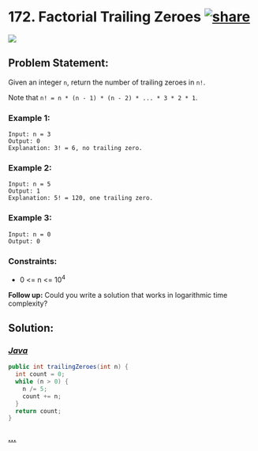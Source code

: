 # 172. Factorial Trailing Zeroes [![share]](https://leetcode.com/problems/factorial-trailing-zeroes)

![][medium]

## Problem Statement:

Given an integer `n`, return the number of trailing zeroes in `n!`.

Note that `n! = n * (n - 1) * (n - 2) * ... * 3 * 2 * 1`.

### Example 1:

```
Input: n = 3
Output: 0
Explanation: 3! = 6, no trailing zero.
```

### Example 2:

```
Input: n = 5
Output: 1
Explanation: 5! = 120, one trailing zero.
```

### Example 3:

```
Input: n = 0
Output: 0
```

### Constraints:

- 0 <= n <= 10<sup>4</sup>

**Follow up:** Could you write a solution that works in logarithmic time complexity?

## Solution:

### [_Java_](./FactorialTrailingZeroes.java)

```java
public int trailingZeroes(int n) {
  int count = 0;
  while (n > 0) {
    n /= 5;
    count += n;
  }
  return count;
}
```

### [_..._]()

```

```

<!----------------------------------{ link }--------------------------------->

[share]: https://img.icons8.com/external-anggara-blue-anggara-putra/20/000000/external-share-user-interface-basic-anggara-blue-anggara-putra-2.png
[easy]: https://img.shields.io/badge/Difficulty-Easy-bright.svg
[medium]: https://img.shields.io/badge/Difficulty-Medium-yellow.svg
[hard]: https://img.shields.io/badge/Difficulty-Hard-red.svg
